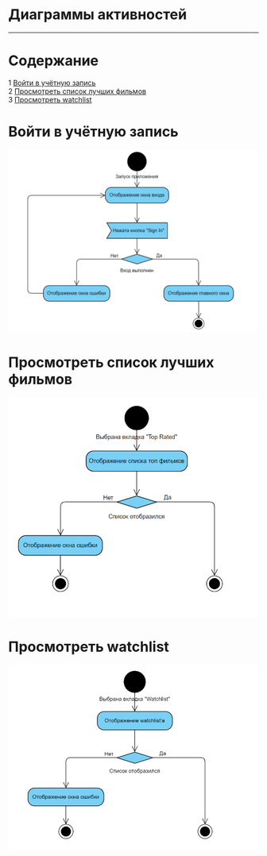 # Диаграммы активностей
---

# Содержание
1 [Войти в учётную запись](#sign_in)  
2 [Просмотреть список лучших фильмов](#view_top_rated)  
3 [Просмотреть watchlist](#view_watchlist)

<a name="sign_in"/>

# Войти в учётную запись
![Войти в учётную запись](../../../Images/Diagrams/activity_sign_in.PNG)

<a name="view_top_rated"/>

# Просмотреть список лучших фильмов
![Просмотреть список лучших фильмов](../../../Images/Diagrams/activity_top_rated.PNG)

<a name="view_watchlist"/>

# Просмотреть watchlist
![Просмотреть watchlist](../../../Images/Diagrams/activity_watchlist.PNG)
